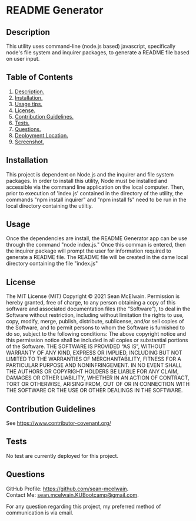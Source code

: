 # README Generator
<a name='description'></a>
 ## Description 
This utility uses command-line (node.js based) javascript, specifically node's file system and inquirer packages, to generate a README file based on user input.
## Table of Contents  
 1. [ Description. ](#description)  
 2. [ Installation. ](#installation)  
 3. [ Usage tips. ](#usage)  
 4. [ License. ](#license)  
 5. [ Contribution Guidelines. ](#contribution)  
 6. [ Tests. ](#tests)  
 7. [ Questions. ](#questions)  
 8. [ Deployment Location. ](#link)  
 9. [ Screenshot. ](#screenshot)  

 <a name='installation'></a>
 ## Installation 
 This project is dependent on Node.js and the inquirer and file system packages.  In order to install this utility, Node must be installed and accessible via the command line application on the local computer.  Then, prior to execution of 'index.js' contained in the directory of the utility, the commands "npm install inquirer" and "npm install fs" need to be run in the local directory containing the utiltiy.
 <a name='usage'></a>
 ## Usage 
Once the dependencies are install, the README Generator app can be use through the command "node index.js." Once this comman is entered, then the inquirer package will prompt the user for information required to generate a README file.  The README file will be created in the dame local directory containing the file "index.js"
 <a name='license'></a>
 ## License 
The MIT License (MIT) 
 Copyright © 2021 Sean McElwain. 
Permission is hereby granted, free of charge, to any person obtaining a copy of this software and associated documentation files (the “Software”), to deal in the Software without restriction, including without limitation the rights to use, copy, modify, merge, publish, distribute, sublicense, and/or sell copies of the Software, and to permit persons to whom the Software is furnished to do so, subject to the following conditions: 
The above copyright notice and this permission notice shall be included in all copies or substantial portions of the Software. 
THE SOFTWARE IS PROVIDED “AS IS”, WITHOUT WARRANTY OF ANY KIND, EXPRESS OR IMPLIED, INCLUDING BUT NOT LIMITED TO THE WARRANTIES OF MERCHANTABILITY, FITNESS FOR A PARTICULAR PURPOSE AND NONINFRINGEMENT. IN NO EVENT SHALL THE AUTHORS OR COPYRIGHT HOLDERS BE LIABLE FOR ANY CLAIM, DAMAGES OR OTHER LIABILITY, WHETHER IN AN ACTION OF CONTRACT, TORT OR OTHERWISE, ARISING FROM, OUT OF OR IN CONNECTION WITH THE SOFTWARE OR THE USE OR OTHER DEALINGS IN THE SOFTWARE.
 <a name='contribution'></a>
 ## Contribution Guidelines 
See https://www.contributor-covenant.org/
 <a name='tests'></a>
 ## Tests 
No test are currently deployed for this project.
 <a name='questions'></a>
 ## Questions 
GitHub Profile: https://github.com/sean-mcelwain.  
Contact Me: sean.mcelwain.KUBootcamp@gmail.com.  
 
For any question regarding this project, my preferred method of communication is via email.